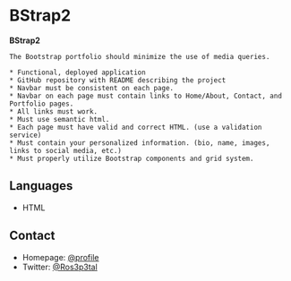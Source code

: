 BStrap2
======
**BStrap2**

```
The Bootstrap portfolio should minimize the use of media queries.

* Functional, deployed application
* GitHub repository with README describing the project
* Navbar must be consistent on each page.
* Navbar on each page must contain links to Home/About, Contact, and Portfolio pages.
* All links must work.
* Must use semantic html.
* Each page must have valid and correct HTML. (use a validation service)
* Must contain your personalized information. (bio, name, images, links to social media, etc.)
* Must properly utilize Bootstrap components and grid system.
```
## Languages
* HTML

## Contact
* Homepage: [@profile](https://github.com/Kathleen-Y)
* Twitter: [@Ros3p3tal](https://twitter.com/Ros3p3tal)
